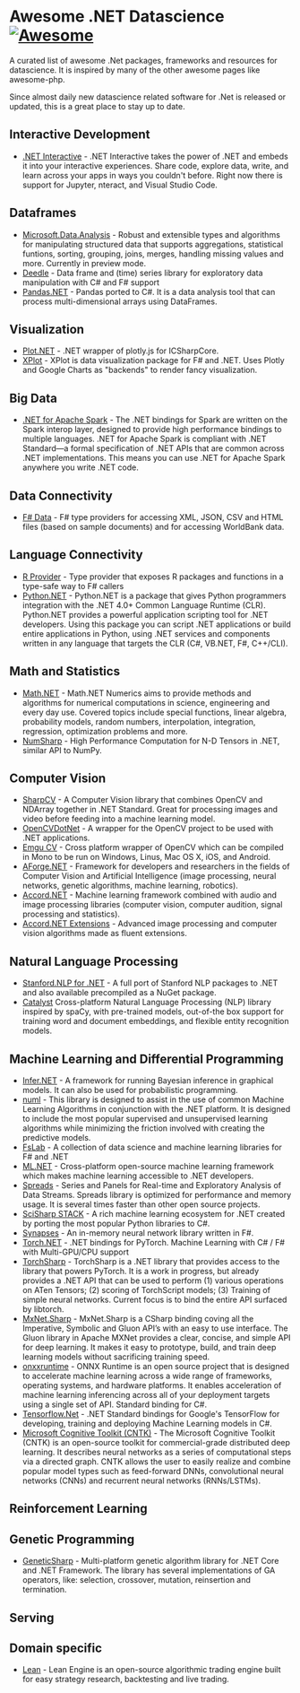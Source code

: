 # Awesome .NET Datascience [![Awesome](https://awesome.re/badge.svg)](https://awesome.re)
A curated list of awesome .Net packages, frameworks and resources for datascience. It is inspired by many of the other awesome pages like awesome-php.

Since almost daily new datascience related software for .Net is released or updated, this is a great place to stay up to date. 



## Interactive Development
* [.NET Interactive](https://github.com/dotnet/interactive) - .NET Interactive takes the power of .NET and embeds it into your interactive experiences. Share code, explore data, write, and learn across your apps in ways you couldn't before. Right now there is support for Jupyter, nteract, and Visual Studio Code.

## Dataframes
* [Microsoft.Data.Analysis](Microsoft.Data.Analysis) - Robust and extensible types and algorithms for manipulating structured data that supports aggregations, statistical funtions, sorting, grouping, joins, merges, handling missing values and more. Currently in preview mode.
* [Deedle](https://bluemountaincapital.github.io/Deedle/) - Data frame and (time) series library for exploratory data manipulation with C# and F# support
* [Pandas.NET](https://github.com/SciSharp/Pandas.NET) - Pandas ported to C#. It is a data analysis tool that can process multi-dimensional arrays using DataFrames.


## Visualization
* [Plot.NET](https://github.com/SciSharp/Plot.NET) - .NET wrapper of plotly.js for ICSharpCore.
* [XPlot](https://fslab.org/XPlot/) - XPlot is data visualization package for F# and .NET. Uses Plotly and Google Charts as "backends" to render fancy visualization.  

## Big Data
* [.NET for Apache Spark](https://dotnet.microsoft.com/apps/data/spark) - The .NET bindings for Spark are written on the Spark interop layer, designed to provide high performance bindings to multiple languages. .NET for Apache Spark is compliant with .NET Standard—a formal specification of .NET APIs that are common across .NET implementations. This means you can use .NET for Apache Spark anywhere you write .NET code. 

## Data Connectivity
* [F# Data](https://fsharp.github.io/FSharp.Data/) - F# type providers for accessing XML, JSON, CSV and HTML files (based on sample documents) and for accessing WorldBank data.


## Language Connectivity
* [R Provider](https://bluemountaincapital.github.io/FSharpRProvider/) - Type provider that exposes R packages and functions in a type-safe way to F# callers
* [Python.NET](https://pythonnet.github.io/) - Python.NET is a package that gives Python programmers integration with the .NET 4.0+ Common Language Runtime (CLR). Python.NET provides a powerful application scripting tool for .NET developers. Using this package you can script .NET applications or build entire applications in Python, using .NET services and components written in any language that targets the CLR (C#, VB.NET, F#, C++/CLI).

## Math and Statistics
* [Math.NET](https://numerics.mathdotnet.com/) - Math.NET Numerics aims to provide methods and algorithms for numerical computations in science, engineering and every day use. Covered topics include special functions, linear algebra, probability models, random numbers, interpolation, integration, regression, optimization problems and more.
* [NumSharp](https://github.com/SciSharp/NumSharp) - High Performance Computation for N-D Tensors in .NET, similar API to NumPy.


## Computer Vision
* [SharpCV](https://github.com/SciSharp/SharpCV) - A Computer Vision library that combines OpenCV and NDArray together in .NET Standard. Great for processing images and video before feeding into a machine learning model. 
* [OpenCVDotNet](https://code.google.com/archive/p/opencvdotnet) - A wrapper for the OpenCV project to be used with .NET applications.
* [Emgu CV](http://www.emgu.com/wiki/index.php/Main_Page) - Cross platform wrapper of OpenCV which can be compiled in Mono to be run on Windows, Linus, Mac OS X, iOS, and Android.
* [AForge.NET](http://www.aforgenet.com/framework/) - Framework for developers and researchers in the fields of Computer Vision and Artificial Intelligence (image processing, neural networks, genetic algorithms, machine learning, robotics).
* [Accord.NET](http://accord-framework.net/) - Machine learning framework combined with audio and image processing libraries (computer vision, computer audition, signal processing and statistics).
* [Accord.NET Extensions](https://github.com/dajuric/accord-net-extensions) - Advanced image processing and computer vision algorithms made as fluent extensions.

## Natural Language Processing
* [Stanford.NLP for .NET](https://github.com/sergey-tihon/Stanford.NLP.NET/) - A full port of Stanford NLP packages to .NET and also available precompiled as a NuGet package.
* [Catalyst](https://github.com/curiosity-ai/catalyst) Cross-platform Natural Language Processing (NLP) library inspired by spaCy, with pre-trained models, out-of-the box support for training word and document embeddings, and flexible entity recognition models.


## Machine Learning and Differential Programming
* [Infer.NET](https://dotnet.github.io/infer/) - A framework for running Bayesian inference in graphical models. It can also be used for probabilistic programming.
* [numl](http://numl.net/index.html) - This library is designed to assist in the use of common Machine Learning Algorithms in conjunction with the .NET platform. It is designed to include the most popular supervised and unsupervised learning algorithms while minimizing the friction involved with creating the predictive models.
* [FsLab](https://fslab.org/) - A collection of data science and machine learning libraries for F# and .NET
* [ML.NET](https://github.com/dotnet/machinelearning) - Cross-platform open-source machine learning framework which makes machine learning accessible to .NET developers.
* [Spreads](https://github.com/Spreads/Spreads/) - Series and Panels for Real-time and Exploratory Analysis of Data Streams. Spreads library is optimized for performance and memory usage. It is several times faster than other open source projects.
* [SciSharp STACK](https://scisharp.github.io/SciSharp/) - A rich machine learning ecosystem for .NET created by porting the most popular Python libraries to C#. 
* [Synapses](https://github.com/mrdimosthenis/Synapses) - An in-memory neural network library written in F#. 
* [Torch.NET](https://github.com/SciSharp/Torch.NET) - .NET bindings for PyTorch. Machine Learning with C# / F# with Multi-GPU/CPU support 
* [TorchSharp](https://github.com/xamarin/TorchSharp) - TorchSharp is a .NET library that provides access to the library that powers PyTorch. It is a work in progress, but already provides a .NET API that can be used to perform (1) various operations on ATen Tensors; (2) scoring of TorchScript models; (3) Training of simple neural networks. Current focus is to bind the entire API surfaced by libtorch.
* [MxNet.Sharp](https://mxnet.tech-quantum.com/) - MxNet.Sharp is a CSharp binding coving all the Imperative, Symbolic and Gluon API’s with an easy to use interface. The Gluon library in Apache MXNet provides a clear, concise, and simple API for deep learning. It makes it easy to prototype, build, and train deep learning models without sacrificing training speed.
* [onxxruntime](https://microsoft.github.io/onnxruntime/) - ONNX Runtime is an open source project that is designed to accelerate machine learning across a wide range of frameworks, operating systems, and hardware platforms. It enables acceleration of machine learning inferencing across all of your deployment targets using a single set of API. Standard binding for C#.
* [Tensorflow.Net](https://github.com/SciSharp/TensorFlow.NET) - .NET Standard bindings for Google's TensorFlow for developing, training and deploying Machine Learning models in C#. 
* [Microsoft Cognitive Toolkit (CNTK)](https://docs.microsoft.com/en-us/cognitive-toolkit/) - The Microsoft Cognitive Toolkit (CNTK) is an open-source toolkit for commercial-grade distributed deep learning. It describes neural networks as a series of computational steps via a directed graph. CNTK allows the user to easily realize and combine popular model types such as feed-forward DNNs, convolutional neural networks (CNNs) and recurrent neural networks (RNNs/LSTMs). 

## Reinforcement Learning

## Genetic Programming
* [GeneticSharp](https://github.com/giacomelli/GeneticSharp) - Multi-platform genetic algorithm library for .NET Core and .NET Framework. The library has several implementations of GA operators, like: selection, crossover, mutation, reinsertion and termination.

## Serving

## Domain specific
* [Lean](https://github.com/QuantConnect/Lean/) - Lean Engine is an open-source algorithmic trading engine built for easy strategy research, backtesting and live trading.